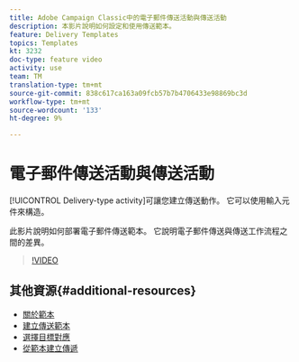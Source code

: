 ```yaml
---
title: Adobe Campaign Classic中的電子郵件傳送活動與傳送活動
description: 本影片說明如何設定和使用傳送範本。
feature: Delivery Templates
topics: Templates
kt: 3232
doc-type: feature video
activity: use
team: TM
translation-type: tm+mt
source-git-commit: 838c617ca163a09fcb57b7b4706433e98869bc3d
workflow-type: tm+mt
source-wordcount: '133'
ht-degree: 9%

---
```



# 電子郵件傳送活動與傳送活動

[!UICONTROL Delivery-type activity]可讓您建立傳送動作。 它可以使用輸入元件來構造。

此影片說明如何部署電子郵件傳送範本。 它說明電子郵件傳送與傳送工作流程之間的差異。

>[!VIDEO](https://video.tv.adobe.com/v/24065?quality=12)

## 其他資源{#additional-resources}

* [關於範本](https://docs.campaign.adobe.com/doc/AC/en/DLV_Using_delivery_templates_About_templates.html)
* [建立傳送範本](https://docs.campaign.adobe.com/doc/AC/en/DLV_Using_delivery_templates_Creating_a_delivery_template.html)
* [選擇目標對應](https://docs.campaign.adobe.com/doc/AC/en/DLV_Using_delivery_templates_Selecting_a_target_mapping.html)
* [從範本建立傳遞](https://docs.campaign.adobe.com/doc/AC/en/DLV_Using_delivery_templates_Creating_a_delivery_from_a_template.html)
